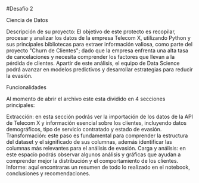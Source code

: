 #Desafío 2 

Ciencia de Datos

Descripción de su proyecto:
El objetivo de este protecto es recopilar, procesar y analizar los datos de la empresa Telecom X, utilizando Python y sus principales bibliotecas para extraer información valiosa, como parte del proyecto "Churn de Clientes"; dado que la empresa enfrenta una alta tasa de cancelaciones y necesita comprender los factores que llevan a la pérdida de clientes. Apartir de este análisis, el equipo de Data Science podrá avanzar en modelos predictivos y desarrollar estrategias para reducir la evasión.

Funcionalidades

Al momento de abrir el archivo este esta dividido en 4 secciones principales:

Extracción: en esta sección podrás ver la importación de los datos de la API de Telecom X y información esencial sobre los clientes, incluyendo datos demográficos, tipo de servicio contratado y estado de evasión.
Transformación: este paso es fundamental para comprender la estructura del dataset y el significado de sus columnas, además identificar las columnas más relevantes para el análisis de evasión.
Carga y análisis: en este espacio podrás observar algunos análisis y gráficas que ayudan a comprender mejor la distribución y el comportamiento de los clientes.
Informe: aquí encontraras un resumen de todo lo realizado en el notebook, conclusiones y recomendaciones.
